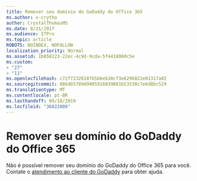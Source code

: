 ```yaml
---
title: Remover seu domínio do GoDaddy do Office 365
ms.author: v-crytho
author: CrystalThomasMS
ms.date: 8/21/2017
ms.audience: ITPro
ms.topic: article
ROBOTS: NOINDEX, NOFOLLOW
localization_priority: Normal
ms.assetid: 1b858223-22ec-4c9d-9cda-5f4418060c5e
ms.custom:
- "27"
- "11"
ms.openlocfilehash: c72f7232818765b6eb38cf3e6296822e01317a02
ms.sourcegitcommit: 8864b5789d9905916039081b53530c7e6d8bc529
ms.translationtype: MT
ms.contentlocale: pt-BR
ms.lasthandoff: 09/10/2019
ms.locfileid: "36822006"
---
```

# <a name="remove-your-godaddy-domain-from-office-365"></a>Remover seu domínio do GoDaddy do Office 365

Não é possível remover seu domínio do GoDaddy do Office 365 para você. Contate o [atendimento ao cliente do GoDaddy](https://aka.ms/contact-godaddy) para obter ajuda.
  